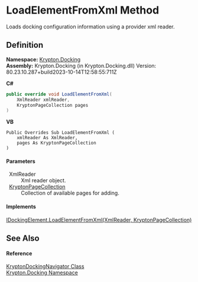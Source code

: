 # LoadElementFromXml Method


Loads docking configuration information using a provider xml reader.



## Definition
**Namespace:** <a href="98399376-cf41-9454-4b4d-4fab2ca20bc7.md">Krypton.Docking</a>  
**Assembly:** Krypton.Docking (in Krypton.Docking.dll) Version: 80.23.10.287+build2023-10-14T12:58:55:711Z

**C#**
``` C#
public override void LoadElementFromXml(
	XmlReader xmlReader,
	KryptonPageCollection pages
)
```
**VB**
``` VB
Public Overrides Sub LoadElementFromXml ( 
	xmlReader As XmlReader,
	pages As KryptonPageCollection
)
```



#### Parameters
<dl><dt>  XmlReader</dt><dd>Xml reader object.</dd><dt>  <a href="aa191959-9fda-d1f2-d8e9-3912d7654c1c.md">KryptonPageCollection</a></dt><dd>Collection of available pages for adding.</dd></dl>

#### Implements
<a href="3cff1e1c-59d6-07d2-7591-77d0dbe147a2.md">IDockingElement.LoadElementFromXml(XmlReader, KryptonPageCollection)</a>  


## See Also


#### Reference
<a href="6f08c251-cb6b-a0e4-cae2-119443dd287b.md">KryptonDockingNavigator Class</a>  
<a href="98399376-cf41-9454-4b4d-4fab2ca20bc7.md">Krypton.Docking Namespace</a>  
